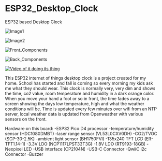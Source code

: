 # ESP32_Desktop_Clock
ESP32 based Desktop Clock

![Image1](https://user-images.githubusercontent.com/4991664/137914889-fa3bfda3-6b23-425e-a0d9-011137bf89a1.jpg)

![Image2](https://user-images.githubusercontent.com/4991664/137914879-f41ecba5-b2aa-40b7-b652-fe6137cbe4f0.jpg)

![Front_Components](https://user-images.githubusercontent.com/4991664/137002687-6ac9a98c-8455-4430-a600-dcdc6465f5c8.jpg)

![Back_Components](https://user-images.githubusercontent.com/4991664/137002693-1184a481-bafe-432f-8653-25b9ee9dacc8.jpg)

[![Video of it doing its thing](https://img.youtube.com/vi/Y3FI6KhXrEo/0.jpg)](https://www.youtube.com/watch?v=Y3FI6KhXrEo)

This ESP32 internet of things desktop clock is a project created for my home. School has started and fall is coming so every morning my kids ask me what they should wear. This clock is normally very, very dim and shows the time, co2 value, room temperature and humidity in a dark orange color. When you move your hand a foot or so in front, the time fades away to a screen showing the days low temperature, high and what the weather conditions will be. Time is updated every few minutes over wifi from an NTP server, local weather data is updated from Openweather with various sensors on the front. 

Hardware on this board:
-ESP32 Pico D4 processor
-temperature/humidity sensor (HDC1080DMBT)
-laser range sensor (VL53L0CXV0DH)
-CO2/TVOC (SGP-30-2.5K)
-ambient light sensor (BH1750FVI)
-135x240 TFT LCD (ER-TFT1.14-1)
-3.3V LDO (NCP1117LPST33T3G)
-1.8V LDO (RT9193-18GB)
-Neopixel LED
-USB interface (CP2104N)
-USB-C Connector
-QwiiC i2c Connector
-Buzzer
